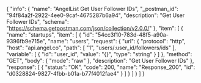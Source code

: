 {
  "info": {
    "name": "AngelList Get User Follower IDs",
    "_postman_id": "94f84a2f-2922-4ee0-9caf-4675287b6a94",
    "description": "Get User Follower IDs",
    "schema": "https://schema.getpostman.com/json/collection/v2.0.0/"
  },
  "item": [
    {
      "name": "startups",
      "item": [
        {
          "id": "54cc3f10-783d-48f5-a90a-9396fb9e715e",
          "name": "users",
          "request": {
            "url": {
              "protocol": "http",
              "host": "api.angel.co",
              "path": [
                "1",
                "users/:user_id/followers/ids"
              ],
              "variable": [
                {
                  "id": "user_id",
                  "value": "{}",
                  "type": "string"
                }
              ]
            },
            "method": "GET",
            "body": {
              "mode": "raw"
            },
            "description": "Get User Follower IDs"
          },
          "response": [
            {
              "status": "OK",
              "code": 200,
              "name": "Response_200",
              "id": "d0328824-9827-4fbb-b01a-b77f4012fae4"
            }
          ]
        }
      ]
    }
  ]
}